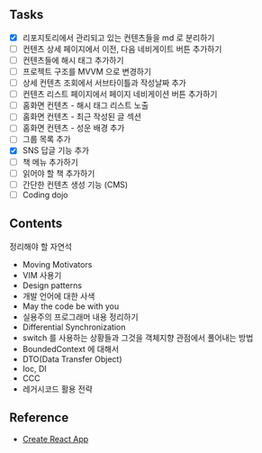 ## Tasks
* [x] 리포지토리에서 관리되고 있는 컨텐츠들을 md 로 분리하기
* [ ] 컨텐츠 상세 페이지에서 이전, 다음 네비게이트 버튼 추가하기
* [ ] 컨텐츠들에 해시 태그 추가하기
* [ ] 프로젝트 구조를 MVVM 으로 변경하기
* [ ] 상세 컨텐츠 조회에서 서브타이틀과 작성날짜 추가
* [ ] 컨텐츠 리스트 페이지에서 페이지 네비게이션 버튼 추가하기
* [ ] 홈화면 컨텐츠 - 해시 태그 리스트 노출
* [ ] 홈화면 컨텐츠 - 최근 작성된 글 섹션
* [ ] 홈화면 컨텐츠 - 성운 배경 추가
* [ ] 그룹 목록 추가
* [x] SNS 답글 기능 추가
* [ ] 책 메뉴 추가하기
* [ ] 읽어야 할 책 추가하기
* [ ] 간단한 컨텐츠 생성 기능 (CMS)
* [ ] Coding dojo

## Contents
정리해야 할 자연석
* Moving Motivators
* VIM 사용기
* Design patterns
* 개발 언어에 대한 사색
* May the code be with you
* 실용주의 프로그래머 내용 정리하기
* Differential Synchronization
* switch 를 사용하는 상황들과 그것을 객체지향 관점에서 풀어내는 방법
* BoundedContext 에 대해서
* DTO(Data Transfer Object)
* Ioc, DI
* CCC
* 레거시코드 활용 전략

## Reference
* [Create React App](https://create-react-app.dev/)
